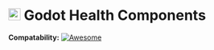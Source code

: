 # <img src="https://raw.githubusercontent.com/cluttered-code/godot-health-components/refs/heads/main/addons/health_components/health/health.svg" width="24" height="24" />  Godot Health Components

**Compatability:** [![Awesome](https://img.shields.io/badge/Godot-4.3%2b-blue?logo=godot-engine)](https://godotengine.org/download)

